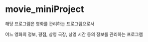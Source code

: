 # movie_miniProject
   해당 프로그램은 영화를 관리하는 프로그램으로서

   어느 영화의 정보, 평점, 상영 극장, 상영 시간 등의 정보를 관리하는 프로그램
   

